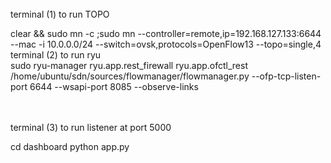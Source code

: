<br>
terminal (1) to run TOPO
<br>

 clear && sudo mn -c ;sudo mn --controller=remote,ip=192.168.127.133:6644 --mac -i 10.0.0.0/24 --switch=ovsk,protocols=OpenFlow13 --topo=single,4
<br>
terminal (2) to run ryu
<br>
 sudo ryu-manager ryu.app.rest_firewall  ryu.app.ofctl_rest /home/ubuntu/sdn/sources/flowmanager/flowmanager.py  --ofp-tcp-listen-port 6644 --wsapi-port 8085 --observe-links


<br>
<br>
terminal (3) to run listener at port 5000
<br>

cd dashboard
python app.py

<br>
